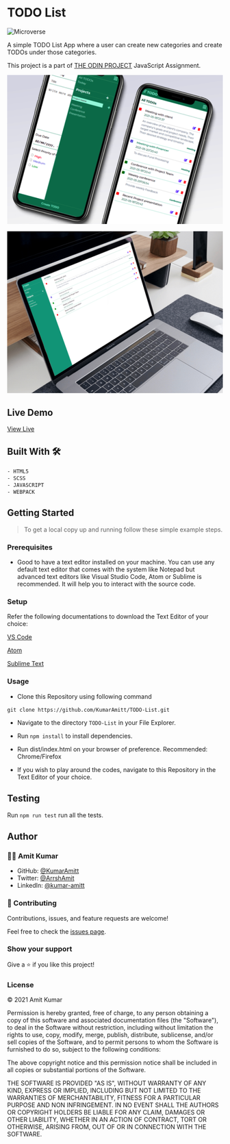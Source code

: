 # TODO List

![Microverse](https://img.shields.io/badge/-Microverse-6F23FF?style=for-the-badge)

A simple TODO List App where a user can create new categories and create TODOs under those 
categories.     

This project is a part of
[THE ODIN PROJECT](https://www.theodinproject.com/paths/full-stack-ruby-on-rails/courses/javascript/lessons/todo-list)
JavaScript Assignment.


![screenshot](./src/img/mk1.png)

![screenshot](./src/img/mk2.png)

## Live Demo

[View Live](https://kumaramitt.github.io/TODO-List/)

## Built With 🛠

```
- HTML5
- SCSS
- JAVASCRIPT
- WEBPACK
```

## Getting Started

> To get a local copy up and running follow these simple example steps.

### Prerequisites

- Good to have a text editor installed on your machine. You can use any default text editor that comes with the system
  like Notepad but advanced text editors like Visual Studio Code, Atom or Sublime is recommended. It will help you to
  interact with the source code.

### Setup

Refer the following documentations to download the Text Editor of your choice:

[VS Code](https://code.visualstudio.com/)

[Atom](https://atom.io/)

[Sublime Text](https://www.sublimetext.com/)

### Usage
- Clone this Repository using following command

<pre><code>git clone https://github.com/KumarAmitt/TODO-List.git</code></pre>

- Navigate to the directory `TODO-List` in your File Explorer.

- Run `npm install` to install dependencies.

- Run dist/index.html on your browser of preference. Recommended: Chrome/Firefox

- If you wish to play around the codes, navigate to this Repository in the Text Editor of your choice.

## Testing
Run `npm run test` run all the tests.

## Author

### 👨‍💻 Amit Kumar

- GitHub: [@KumarAmitt](https://github.com/KumarAmitt)
- Twitter: [@ArrshAmit](https://twitter.com/ArrshAmitt)
- LinkedIn: [@kumar-amitt](https://www.linkedin.com/in/kumar-amitt)

### 🤝 Contributing

Contributions, issues, and feature requests are welcome!

Feel free to check the [issues page](https://github.com/KumarAmitt/TODO-List/issues).

### Show your support

Give a ⭐️ if you like this project!

### License

&copy; 2021 Amit Kumar

Permission is hereby granted, free of charge, to any person obtaining a copy
of this software and associated documentation files (the "Software"), to deal
in the Software without restriction, including without limitation the rights
to use, copy, modify, merge, publish, distribute, sublicense, and/or sell
copies of the Software, and to permit persons to whom the Software is
furnished to do so, subject to the following conditions:

The above copyright notice and this permission notice shall be included in all
copies or substantial portions of the Software.

THE SOFTWARE IS PROVIDED "AS IS", WITHOUT WARRANTY OF ANY KIND, EXPRESS OR
IMPLIED, INCLUDING BUT NOT LIMITED TO THE WARRANTIES OF MERCHANTABILITY,
FITNESS FOR A PARTICULAR PURPOSE AND NON INFRINGEMENT. IN NO EVENT SHALL THE
AUTHORS OR COPYRIGHT HOLDERS BE LIABLE FOR ANY CLAIM, DAMAGES OR OTHER
LIABILITY, WHETHER IN AN ACTION OF CONTRACT, TORT OR OTHERWISE, ARISING FROM,
OUT OF OR IN CONNECTION WITH THE SOFTWARE.

